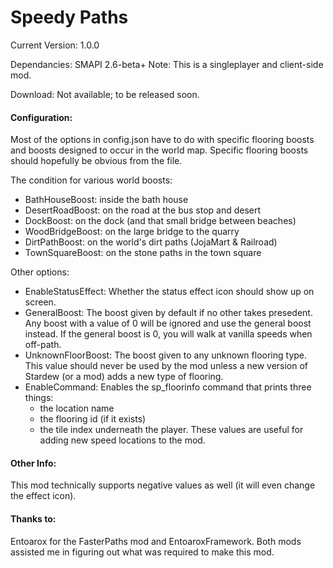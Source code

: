 ﻿# Speedy Paths

Current Version: 1.0.0

Dependancies: SMAPI 2.6-beta+
Note: This is a singleplayer and client-side mod.

Download: Not available; to be released soon.

#### Configuration:
Most of the options in config.json have to do with specific flooring boosts and
boosts designed to occur in the world map. Specific flooring boosts should
hopefully be obvious from the file.

The condition for various world boosts:
* BathHouseBoost: inside the bath house
* DesertRoadBoost: on the road at the bus stop and desert
* DockBoost: on the dock (and that small bridge between beaches)
* WoodBridgeBoost: on the large bridge to the quarry
* DirtPathBoost: on the world's dirt paths (JojaMart & Railroad)
* TownSquareBoost: on the stone paths in the town square

Other options:
* EnableStatusEffect: Whether the status effect icon should show up on screen.
* GeneralBoost: The boost given by default if no other takes presedent. Any boost
with a value of 0 will be ignored and use the general boost instead. If the general
boost is 0, you will walk at vanilla speeds when off-path.
* UnknownFloorBoost: The boost given to any unknown flooring type. This value
should never be used by the mod unless a new version of Stardew (or a mod) adds
a new type of flooring.
* EnableCommand: Enables the sp_floorinfo command that prints three things:
  * the location name
  * the flooring id (if it exists)
  * the tile index underneath the player. These values are useful for adding new
    speed locations to the mod.


#### Other Info:
This mod technically supports negative values as well (it will even change the
effect icon).

#### Thanks to:
Entoarox for the FasterPaths mod and EntoaroxFramework. Both mods assisted me in
figuring out what was required to make this mod.
